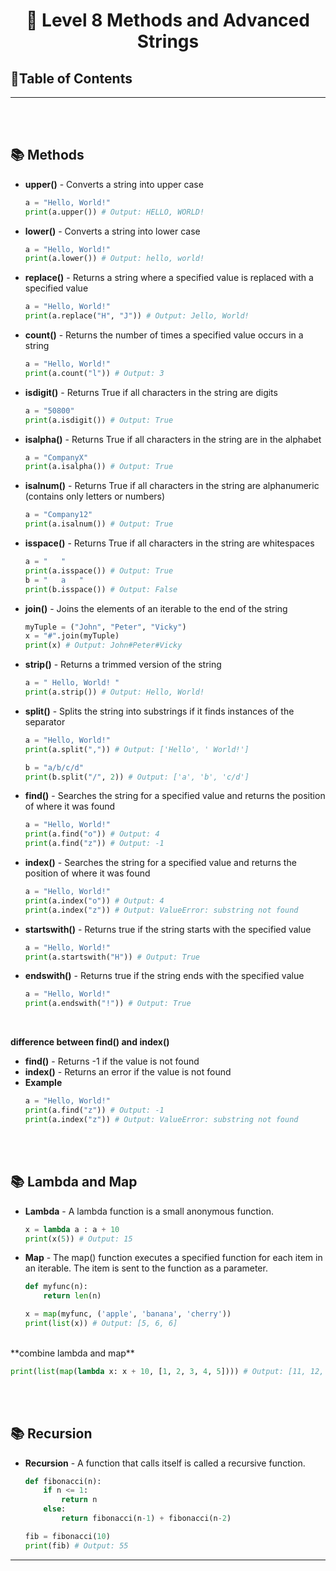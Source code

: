 # <div align="center"> 🔰 Level 8 Methods and Advanced Strings </div>

## 📌Table of Contents
<hr>
<br><br>

## 📚 Methods
- **upper()** - Converts a string into upper case
    ```python
    a = "Hello, World!"
    print(a.upper()) # Output: HELLO, WORLD!
    ```
- **lower()** - Converts a string into lower case
    ```python
    a = "Hello, World!"
    print(a.lower()) # Output: hello, world!
    ```
- **replace()** - Returns a string where a specified value is replaced with a specified value
    ```python
    a = "Hello, World!"
    print(a.replace("H", "J")) # Output: Jello, World!
    ```
- **count()** - Returns the number of times a specified value occurs in a string
    ```python
    a = "Hello, World!"
    print(a.count("l")) # Output: 3
    ```
- **isdigit()** - Returns True if all characters in the string are digits
    ```python
    a = "50800"
    print(a.isdigit()) # Output: True
    ```
- **isalpha()** - Returns True if all characters in the string are in the alphabet
    ```python
    a = "CompanyX"
    print(a.isalpha()) # Output: True
    ```
- **isalnum()** - Returns True if all characters in the string are alphanumeric (contains only letters or numbers)
    ```python
    a = "Company12"
    print(a.isalnum()) # Output: True
    ```
- **isspace()** - Returns True if all characters in the string are whitespaces
    ```python
    a = "   "
    print(a.isspace()) # Output: True
    b = "   a   "
    print(b.isspace()) # Output: False
    ```
- **join()** - Joins the elements of an iterable to the end of the string
    ```python
    myTuple = ("John", "Peter", "Vicky")
    x = "#".join(myTuple)
    print(x) # Output: John#Peter#Vicky
    ```
- **strip()** - Returns a trimmed version of the string
    ```python
    a = " Hello, World! "
    print(a.strip()) # Output: Hello, World!
    ```
- **split()** - Splits the string into substrings if it finds instances of the separator
    ```python
    a = "Hello, World!"
    print(a.split(",")) # Output: ['Hello', ' World!']

    b = "a/b/c/d"
    print(b.split("/", 2)) # Output: ['a', 'b', 'c/d']
    ```
- **find()** - Searches the string for a specified value and returns the position of where it was found
    ```python
    a = "Hello, World!"
    print(a.find("o")) # Output: 4
    print(a.find("z")) # Output: -1
    ```
- **index()** - Searches the string for a specified value and returns the position of where it was found
    ```python
    a = "Hello, World!"
    print(a.index("o")) # Output: 4
    print(a.index("z")) # Output: ValueError: substring not found
    ```
- **startswith()** - Returns true if the string starts with the specified value
    ```python
    a = "Hello, World!"
    print(a.startswith("H")) # Output: True
    ```
- **endswith()** - Returns true if the string ends with the specified value
    ```python
    a = "Hello, World!"
    print(a.endswith("!")) # Output: True
    ```
<br>

**difference between find() and index()**<br>
- **find()** - Returns -1 if the value is not found
- **index()** - Returns an error if the value is not found
- **Example**
    ```python
    a = "Hello, World!"
    print(a.find("z")) # Output: -1
    print(a.index("z")) # Output: ValueError: substring not found
    ```

<br><br>

## 📚 Lambda and Map
- **Lambda** - A lambda function is a small anonymous function.
    ```python
    x = lambda a : a + 10
    print(x(5)) # Output: 15
    ```
- **Map** - The map() function executes a specified function for each item in an iterable. The item is sent to the function as a parameter.
    ```python
    def myfunc(n):
        return len(n)

    x = map(myfunc, ('apple', 'banana', 'cherry'))
    print(list(x)) # Output: [5, 6, 6]
    ```
<br>
**combine lambda and map**

```python
print(list(map(lambda x: x + 10, [1, 2, 3, 4, 5]))) # Output: [11, 12, 13, 14, 15]
```

<br><br>

## 📚 Recursion
- **Recursion** - A function that calls itself is called a recursive function.
    ```python
    def fibonacci(n):
        if n <= 1:
            return n
        else:
            return fibonacci(n-1) + fibonacci(n-2)

    fib = fibonacci(10)
    print(fib) # Output: 55
    ```
<hr>